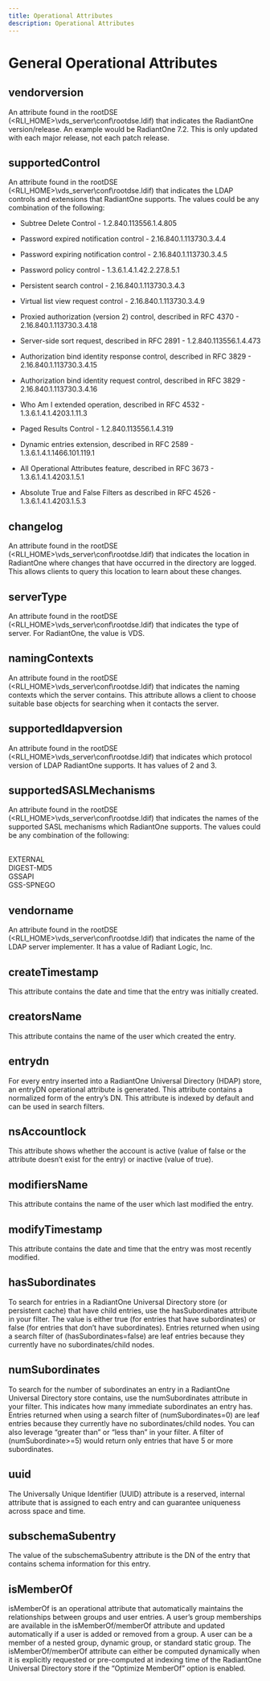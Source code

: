 ```yaml
---
title: Operational Attributes
description: Operational Attributes
---
```


# General Operational Attributes

## vendorversion

An attribute found in the rootDSE (<RLI_HOME>\vds_server\conf\rootdse.ldif) that indicates the RadiantOne version/release. An example would be RadiantOne 7.2. This is only updated with each major release, not each patch release.

## supportedControl

An attribute found in the rootDSE (<RLI_HOME>\vds_server\conf\rootdse.ldif) that indicates the LDAP controls and extensions that RadiantOne supports. The values could be any combination of the following:

-	Subtree Delete Control - 1.2.840.113556.1.4.805

-	Password expired notification control - 2.16.840.1.113730.3.4.4

-	Password expiring notification control - 2.16.840.1.113730.3.4.5

-	Password policy control - 1.3.6.1.4.1.42.2.27.8.5.1

-	Persistent search control - 2.16.840.1.113730.3.4.3

-	Virtual list view request control - 2.16.840.1.113730.3.4.9

-	Proxied authorization (version 2) control, described in RFC 4370 - 2.16.840.1.113730.3.4.18

-	Server-side sort request, described in RFC 2891 - 1.2.840.113556.1.4.473

-	Authorization bind identity response control, described in RFC 3829 - 2.16.840.1.113730.3.4.15

-	Authorization bind identity request control, described in RFC 3829 - 2.16.840.1.113730.3.4.16

-	Who Am I extended operation, described in RFC 4532 - 1.3.6.1.4.1.4203.1.11.3

-	Paged Results Control - 1.2.840.113556.1.4.319

-	Dynamic entries extension, described in RFC 2589  - 1.3.6.1.4.1.1466.101.119.1

-	All Operational Attributes feature, described in RFC 3673 - 1.3.6.1.4.1.4203.1.5.1

-	Absolute True and False Filters as described in RFC 4526 - 1.3.6.1.4.1.4203.1.5.3

## changelog

An attribute found in the rootDSE (<RLI_HOME>\vds_server\conf\rootdse.ldif) that indicates the location in RadiantOne where changes that have occurred in the directory are logged. This allows clients to query this location to learn about these changes. 

## serverType

An attribute found in the rootDSE (<RLI_HOME>\vds_server\conf\rootdse.ldif) that indicates the type of server. For RadiantOne, the value is VDS.

## namingContexts

An attribute found in the rootDSE (<RLI_HOME>\vds_server\conf\rootdse.ldif) that indicates the naming contexts which the server contains. This attribute allows a client to choose suitable base objects for searching when it contacts the server.

## supportedldapversion

An attribute found in the rootDSE (<RLI_HOME>\vds_server\conf\rootdse.ldif) that indicates which protocol version of LDAP RadiantOne supports. It has values of 2 and 3.

## supportedSASLMechanisms

An attribute found in the rootDSE (<RLI_HOME>\vds_server\conf\rootdse.ldif) that indicates the names of the supported SASL mechanisms which RadiantOne supports. The values could be any combination of the following:

<br>EXTERNAL
<br>DIGEST-MD5
<br>GSSAPI
<br>GSS-SPNEGO

## vendorname

An attribute found in the rootDSE (<RLI_HOME>\vds_server\conf\rootdse.ldif) that indicates the name of the LDAP server implementer. It has a value of Radiant Logic, Inc.

## createTimestamp

This attribute contains the date and time that the entry was initially created.

## creatorsName

This attribute contains the name of the user which created the entry.

## entrydn

For every entry inserted into a RadiantOne Universal Directory (HDAP) store, an entryDN operational attribute is generated. This attribute contains a normalized form of the entry’s DN. This attribute is indexed by default and can be used in search filters.

## nsAccountlock

This attribute shows whether the account is active (value of false or the attribute doesn’t exist for the entry) or inactive (value of true).

## modifiersName 

This attribute contains the name of the user which last modified the entry.

## modifyTimestamp

This attribute contains the date and time that the entry was most recently modified.

## hasSubordinates

To search for entries in a RadiantOne Universal Directory store (or persistent cache) that have child entries, use the hasSubordinates attribute in your filter. The value is either true (for entries that have subordinates) or false (for entries that don’t have subordinates). Entries returned when using a search filter of (hasSubordinates=false) are leaf entries because they currently have no subordinates/child nodes.

## numSubordinates

To search for the number of subordinates an entry in a RadiantOne Universal Directory store contains, use the numSubordinates attribute in your filter. This indicates how many immediate subordinates an entry has. Entries returned when using a search filter of (numSubordinates=0) are leaf entries because they currently have no subordinates/child nodes. You can also leverage “greater than” or “less than” in your filter. A filter of (numSubordinate>=5) would return only entries that have 5 or more subordinates.

## uuid

The Universally Unique Identifier (UUID) attribute is a reserved, internal attribute that is assigned to each entry and can guarantee uniqueness across space and time.

## subschemaSubentry

The value of the subschemaSubentry attribute is the DN of the entry that contains schema information for this entry. 
## isMemberOf

isMemberOf is an operational attribute that automatically maintains the relationships between groups and user entries. A user’s group memberships are available in the isMemberOf/memberOf attribute and updated automatically if a user is added or removed from a group. A user can be a member of a nested group, dynamic group, or standard static group. The isMemberOf/memberOf attribute can either be computed dynamically when it is explicitly requested or pre-computed at indexing time of the RadiantOne Universal Directory store if the “Optimize MemberOf” option is enabled. 
